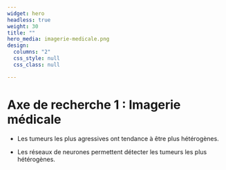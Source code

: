 ```yaml
---
widget: hero
headless: true
weight: 30
title: ""
hero_media: imagerie-medicale.png
design:
  columns: "2"
  css_style: null
  css_class: null

---
```


# Axe de recherche 1 : Imagerie médicale

- Les tumeurs les plus agressives ont tendance à être plus hétérogènes.

- Les réseaux de neurones permettent détecter les tumeurs les plus hétérogènes.
